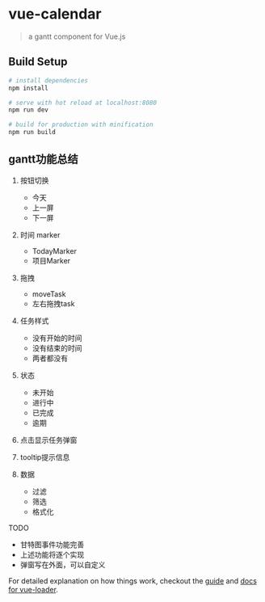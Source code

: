 # vue-calendar

> a gantt component for Vue.js

## Build Setup

``` bash
# install dependencies
npm install

# serve with hot reload at localhost:8080
npm run dev

# build for production with minification
npm run build

```

## gantt功能总结

1. 按钮切换
    - 今天
    - 上一屏
    - 下一屏
    
2. 时间 marker
    - TodayMarker
    - 项目Marker
    
3. 拖拽
    - moveTask
    - 左右拖拽task
    
4. 任务样式
    - 没有开始的时间
    - 没有结束的时间
    - 两者都没有

5. 状态
    - 未开始
    - 进行中
    - 已完成
    - 逾期

6. 点击显示任务弹窗

7. tooltip提示信息

8. 数据
    - 过滤
    - 筛选
    - 格式化

TODO

- 甘特图事件功能完善
- 上述功能将逐个实现
- 弹窗写在外面，可以自定义


For detailed explanation on how things work, checkout the [guide](http://vuejs-templates.github.io/webpack/) and [docs for vue-loader](http://vuejs.github.io/vue-loader).
